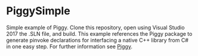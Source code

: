 # PiggySimple
Simple example of Piggy. Clone this repository, open using Visual Studio 2017 the .SLN file, and build. This example
references the Piggy package to generate pinvoke declarations for interfacing a native C++ library from C# in one easy step.
For further information see [Piggy](https://github.com/kaby76/Piggy).
